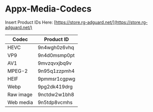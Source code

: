 # Appx-Media-Codecs
Insert Product IDs Here: [https://store.rg-adguard.net/](https://store.rg-adguard.net/)

| Codec     | Product ID     |
|-----------|----------------|
| HEVC      | 9n4wgh0z6vhq   |
| VP9       | 9n4d0msmp0pt   |
| AV1       | 9mvzqvxjbq9v   |
| MPEG-2    | 9n95q1zzpmh4   |
| HEIF      | 9pmmsr1cgpwg   |
| Webp      | 9pg2dk419drg   |
| Raw image | 9nctdw2w1bh8   |
| Web media | 9n5tdp8vcmhs   |
